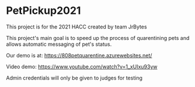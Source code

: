 # PetPickup2021

This project is for the 2021 HACC created by team JrBytes

This project's main goal is to speed up the process of quarentining pets and allows automatic messaging of pet's status. 

Our demo is at: https://808petquarentine.azurewebsites.net/

Video demo: https://www.youtube.com/watch?v=1_xUIxu93yw

Admin credentials will only be given to judges for testing
